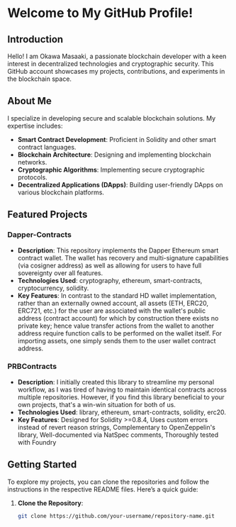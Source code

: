 # Welcome to My GitHub Profile!

## Introduction

Hello! I am Okawa Masaaki, a passionate blockchain developer with a keen interest in decentralized technologies and cryptographic security. This GitHub account showcases my projects, contributions, and experiments in the blockchain space.

## About Me

I specialize in developing secure and scalable blockchain solutions. My expertise includes:

- **Smart Contract Development**: Proficient in Solidity and other smart contract languages.
- **Blockchain Architecture**: Designing and implementing blockchain networks.
- **Cryptographic Algorithms**: Implementing secure cryptographic protocols.
- **Decentralized Applications (DApps)**: Building user-friendly DApps on various blockchain platforms.

## Featured Projects

### Dapper-Contracts
- **Description**: This repository implements the Dapper Ethereum smart contract wallet. The wallet has recovery and multi-signature capabilities (via cosigner address) as well as allowing for users to have full sovereignty over all features.
- **Technologies Used**: cryptography, ethereum, smart-contracts, cryptocurrency, solidity.
- **Key Features**: In contrast to the standard HD wallet implementation, rather than an externally owned account, all assets (ETH, ERC20, ERC721, etc.) for the user are associated with the wallet's public address (contract account) for which by construction there exists no private key; hence value transfer actions from the wallet to another address require function calls to be performed on the wallet itself. For importing assets, one simply sends them to the user wallet contract address.

### PRBContracts
- **Description**: I initially created this library to streamline my personal workflow, as I was tired of having to maintain identical contracts across multiple repositories. However, if you find this library beneficial to your own projects, that's a win-win situation for both of us.
- **Technologies Used**: library, ethereum, smart-contracts, solidity, erc20.
- **Key Features**: Designed for Solidity >=0.8.4, Uses custom errors instead of revert reason strings, Complementary to OpenZeppelin's library, Well-documented via NatSpec comments, Thoroughly tested with Foundry

## Getting Started

To explore my projects, you can clone the repositories and follow the instructions in the respective README files. Here’s a quick guide:

1. **Clone the Repository**:
   ```bash
   git clone https://github.com/your-username/repository-name.git
